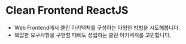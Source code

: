 # Clean Frontend ReactJS

- Web Frontend에서 클린 아키텍처를 구성하는 다양한 방법을 시도해봅니다.
- 복잡한 요구사항을 구현할 때에도 성립하는 클린 아키텍처를 고민합니다.
